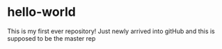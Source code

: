 # hello-world
This is my first ever repository! Just newly arrived into gitHub
and this is supposed to be the master rep
